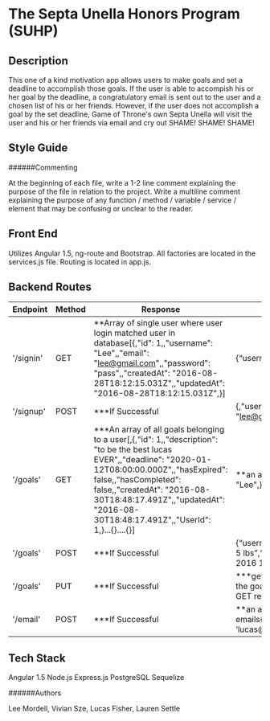# The Septa Unella Honors Program (SUHP)

Description
-----------
This one of a kind motivation app allows users to make goals and set a deadline to accomplish those goals. If the user is able to accompish his or her goal by the deadline, a congratulatory email is sent out to the user and a chosen list of his or her friends. However, if the user does not accomplish a goal by the set deadline, Game of Throne's own Septa Unella will visit the user and his or her friends via email and cry out SHAME! SHAME! SHAME!



Style Guide
-----------

######Commenting

At the beginning of each file, write a 1-2 line comment explaining the purpose of the file in relation to the project.
Write a multiline comment explaining the purpose of any function / method / variable / service / element that may be confusing or unclear to the reader.


Front End 
---------

Utilizes Angular 1.5, ng-route and Bootstrap. All factories are located in the services.js file. Routing is located in app.js. 


Backend Routes 
---------

| Endpoint  | Method | Response                                                                                                                                                                                                                                                                                             | Expected                                                                                              |
|-----------|--------|------------------------------------------------------------------------------------------------------------------------------------------------------------------------------------------------------------------------------------------------------------------------------------------------------|-------------------------------------------------------------------------------------------------------|
| '/signin' | GET    | **Array of single user where user login matched user in database[{,"id": 1,,"username": "Lee",,"email": "lee@gmail.com",,"password": "pass",,"createdAt": "2016-08-28T18:12:15.031Z",,"updatedAt": "2016-08-28T18:12:15.031Z",}]                                                                     | {“username”:”lee”,“password”:”MKS”}                                                                   |
| '/signup' | POST   | ***If Successful                                                                                                                                                                                                                                                                                     | {,"username": "Lee",,"email": "lee@gmail.com",,"password": "pass",}                                   |
| '/goals'  | GET    | ***An array of all goals belonging to a user[,{,"id": 1,,"description": "to be the best lucas EVER",,"deadline": "2020-01-12T08:00:00.000Z",,"hasExpired": false,,"hasCompleted": false,,"createdAt": "2016-08-30T18:48:17.491Z",,"updatedAt": "2016-08-30T18:48:17.491Z",,"UserId": 1,}...{}....{}] | **an array of goals {,"username": "Lee",}                                                             |
| '/goals'  | POST   | ***If Successful                                                                                                                                                                                                                                                                                     | {“username”:”lucas”,“description”:”lose 5 lbs”,“deadline”: “September 20, 2016 17:58:00”}             |
| '/goals'  | PUT    | ***If Successful                                                                                                                                                                                                                                                                                     | ***get the goal ID from the field ID in the goals JSON object returned in the GET request{,goalId:1;} |
| '/email'  | POST   | ***If Successful                                                                                                                                                                                                                                                                                     | **an array of emails{“username”:”lucas”,“emails”: [ ‘lucas@gmail’,,‘lee@gmail’ ]}                     |

Tech Stack
---------
Angular 1.5
Node.js
Express.js
PostgreSQL
Sequelize

######Authors

Lee Mordell, Vivian Sze, Lucas Fisher, Lauren Settle

